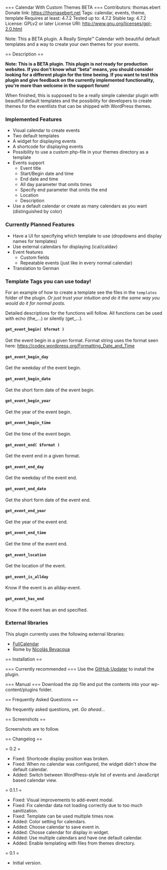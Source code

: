 === Calendar With Custom Themes BETA ===
Contributors: thomas.ebert
Donate link: https://thomasebert.net
Tags: calendar, events, theme, template
Requires at least: 4.7.2
Tested up to: 4.7.2
Stable tag: 4.7.2
License: GPLv2 or later
License URI: http://www.gnu.org/licenses/gpl-2.0.html

Note: This a BETA plugin. A Really Simple™ Calendar with beautiful default templates and a way to create your own themes for your events.

== Description ==

**Note: This is a BETA plugin. This plugin is *not* ready for production websites. If you don't know what “beta” means, you should consider looking for a different plugin for the time beeing. If you want to test this plugin and give feedback on the currently implemented functionality, you're more than welcome in the support forum!**

When finished, this is supposed to be a really simple calendar plugin with beautiful default templates and the possibility for developers to create themes for the eventlists that can be shipped with WordPress themes.

### Implemented Features

- Visual calendar to create events
- Two default templates
- A widget for displaying events
- A shortcode for displaying events
- Possibility to use a custom php-file in your themes directory as a template
- Events support
	- Event title
	- Start/Begin date and time
	- End date and time
	- All day parameter that omits times
	- Specify end parameter that omits the end
	- Location
	- Description
- Use a default calendar or create as many calendars as you want (distinguished by color)

### Currently Planned Features

- Have a UI for specifying which template to use (dropdowns and display names for templates)
- Use external calendars for displaying (ical/caldav)
- Event features
	- Custom fields
	- Repeatable events (just like in every normal calendar)
- Translation to German

### Template Tags you can use today!

For an example of how to create a template see the files in the `templates` folder of the plugin. *Or just trust your intuition and do it the same way you would do it for normal posts.*

Detailed descriptions for the functions will follow.
All functions can be used with echo (the_...) or silently (get_...).

#### `get_event_begin( $format )`
Get the event begin in a given format. Format string uses the format seen here: https://codex.wordpress.org/Formatting_Date_and_Time

#### `get_event_begin_day`
Get the weekday of the event begin.

#### `get_event_begin_date`
Get the short form date of the event begin.

#### `get_event_begin_year`
Get the year of the event begin.

#### `get_event_begin_time`
Get the time of the event begin.

#### `get_event_end( $format )`
Get the event end in a given format.

#### `get_event_end_day`
Get the weekday of the event end.

#### `get_event_end_date`
Get the short form date of the event end.

#### `get_event_end_year`
Get the year of the event end.

#### `get_event_end_time`
Get the time of the event end.

#### `get_event_location`
Get the location of the event.

#### `get_event_is_allday`
Know if the event is an allday-event.

#### `get_event_has_end`
Know if the event has an end specified.

### External libraries

This plugin currently uses the following external libraries:

- [FullCalendar](https://fullcalendar.io)
- Rome by [Nicolás Bevacqua](https://github.com/bevacqua/rome)

== Installation ==

=== Currently recommended ===
Use the [GitHub Updater](https://github.com/te-online/wordpress-plugin--themeable-calendar) to install the plugin.

=== Manual ===
Download the zip file and put the contents into your wp-content/plugins folder.

== Frequently Asked Questions ==

No frequently asked questions, yet. *Go ahead...*

== Screenshots ==

Screenshots are to follow.

== Changelog ==

= 0.2 =
- Fixed: Shortcode display position was broken.
- Fixed: When no calendar was configured, the widget didn't show the default calendar.
- Added: Switch between WordPress-style list of events and JavaScript based calendar view.

= 0.1.1 =
- Fixed: Visual improvements to add-event modal.
- Fixed: Fix calendar data not loading correctly due to too much sanitization.
- Fixed: Template can be used multiple times now.
- Added: Color setting for calendars.
- Added: Choose calendar to save event in.
- Added: Chosse calendar for display in widget.
- Added: Use multiple calendars and have one default calendar.
- Added: Enable templating with files from themes directory.

= 0.1 =
- Initial version.
